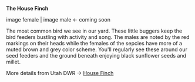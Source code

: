 **The House Finch**

image female | image male <- coming soon

The most common bird we see in our yard.  These little buggers keep the bird feeders bustling with activity and song.  The males are noted by the red markings on their heads while the females of the sepcies have more of a muted brown and grey color scheme.
You'll regularly see these around our seed feeders and the ground beneath enjoying black sunflower seeds and millet.

More details from Utah DWR -> [House Finch](https://fieldguide.wildlife.utah.gov/?species=haemorhous%20mexicanus)
